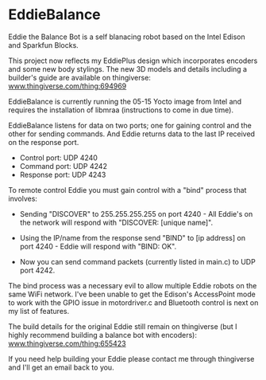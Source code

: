 # EddieBalance
Eddie the Balance Bot is a self blanacing robot based on the Intel Edison and Sparkfun Blocks.

This project now reflects my EddiePlus design which incorporates encoders and some new body stylings. The new 3D models and details including a builder's guide are available on thingiverse: www.thingiverse.com/thing:694969

EddieBalance is currently running the 05-15 Yocto image from Intel and requires the installation of libmraa (instructions to come in due time).

EddieBalance listens for data on two ports; one for gaining control and the other for sending commands. And Eddie returns data to the last IP received on the response port.

* Control port: UDP 4240
* Command port: UDP 4242
* Response port: UDP 4243

To remote control Eddie you must gain control with a "bind" process that involves:

* Sending "DISCOVER" to 255.255.255.255 on port 4240 - All Eddie's on the network will respond with "DISCOVER: [unique name]".

* Using the IP/name from the response send "BIND" to [ip address] on port 4240 - Eddie will respond with "BIND: OK".

* Now you can send command packets (currently listed in main.c) to UDP port 4242.

The bind process was a necessary evil to allow multiple Eddie robots on the same WiFi network. I've been unable to get the Edison's AccessPoint mode to work with the GPIO issue in motordriver.c and Bluetooth control is next on my list of features.

The build details for the original Eddie still remain on thingiverse (but I highly recommend building a balance bot with encoders): www.thingiverse.com/thing:655423

If you need help building your Eddie please contact me through thingiverse and I'll get an email back to you.
